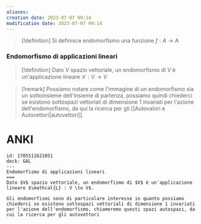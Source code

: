 ```yaml
---
aliases: 
creation date: 2023-07-07 09:14
modification date: 2023-07-07 09:14
---
```


>[!definition]
>Si definisce endomorfismo una funzione $f : A \to A$


### Endomorfismo di applicazioni lineari

>[!definition]
>Dato $V$ spazio vettoriale, un endomorfismo di $V$ è un'applicazione lineare $\mathcal{L} : V \to V$


>[!remark]
>Possiamo notare come l'immagine di un endomorfismo sia un sottoinsieme dell'insieme di partenza, possiamo quindi chiederci se esistono sottospazi vettoriali di dimensione 1 invariati per l'azione dell'endomorfismo, da qui la ricerca per gli [[Autovalori e Autovettori|autovettori]].


# ANKI


```anki
id: 1705511621051
deck: GAL
---
Endomorfismo di applicazioni lineari
===
Dato $V$ spazio vettoriale, un endomorfismo di $V$ è un'applicazione lineare $\mathcal{L} : V \to V$.

Gli endomorfismi sono di particolare interesse in quanto possiamo chiederci se esistono sottospazi vettoriali di dimensione 1 invariati per l'azione dell'endomorfismo, chiameremo questi spazi autospazi, da cui la ricerca per gli autovettori
```
